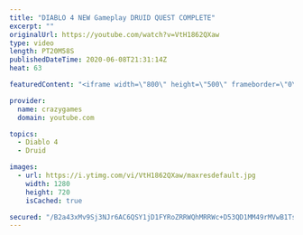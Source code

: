 ```yaml
---
title: "DIABLO 4 NEW Gameplay DRUID QUEST COMPLETE"
excerpt: ""
originalUrl: https://youtube.com/watch?v=VtH1862QXaw
type: video
length: PT20M58S
publishedDateTime: 2020-06-08T21:31:14Z
heat: 63

featuredContent: "<iframe width=\"800\" height=\"500\" frameborder=\"0\" src=\"https://www.youtube.com/embed/VtH1862QXaw\" allow=\"accelerometer; autoplay; encrypted-media; gyroscope; picture-in-picture\" allowfullscreen></iframe>"

provider:
  name: crazygames
  domain: youtube.com

topics:
  - Diablo 4
  - Druid

images:
  - url: https://i.ytimg.com/vi/VtH1862QXaw/maxresdefault.jpg
    width: 1280
    height: 720
    isCached: true

secured: "/B2a43xMv9Sj3NJr6AC6QSY1jD1FYRoZRRWQhMRRWc+D53QD1MM49rMVwB1TsKO+1ubrYe7Ynwn/1o4JsmE9wCPI+U87q43lor+JCnRc7VdYjDm17zIzcJmsSDOvlpfo8sZUoPSs8fXoVRnfu3sVqCexrjBSwkAf77DolQIGrizO6XYeBLIidWxfexcmDSKlG1nSYpU9hIuenNG5KI+fuNLsbLpQYcJUZoM1eXt2YIQJ60oPvIUOuXaCSuUCNtSkHzoYTx+XcjDw9wb3lwc6Z4nhRiBC2Nc6gkWyzNfe6jxtYbUR4ouI/kR+hRTdgcMN9JUQhX0HdXrUIJHgiEhuvSCiIFNNF9bzvStjIS1xqR/F1qqBWPUB2hX8T+1j3WN2g1IAyOqxJCuAsqN97JIQMWT9jJrKkiI6ggoB3FsukNg=;/zYtdLZH7AR69XSMpHudTw=="
---
```


